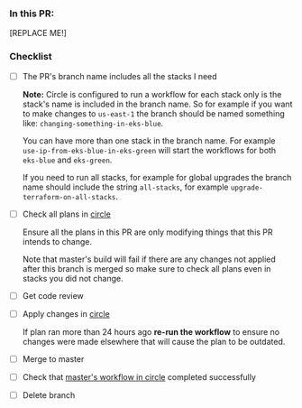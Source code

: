 ### In this PR:
[REPLACE ME!]

### Checklist

- [ ] The PR's branch name includes all the stacks I need

  **Note:** Circle is configured to run a workflow for each stack only is the stack's name
  is included in the branch name. So for example if you want to make changes to `us-east-1`
  the branch should be named something like: `changing-something-in-eks-blue`.

  You can have more than one stack in the branch name. For example `use-ip-from-eks-blue-in-eks-green`
  will start the workflows for both `eks-blue` and `eks-green`.

  If you need to run all stacks, for example for global upgrades the branch name should include
  the string `all-stacks`, for example `upgrade-terraform-on-all-stacks`.

- [ ] Check all plans in [circle](<link>)

  Ensure all the plans in this PR are only modifying things that this PR intends to change.

  Note that master's build will fail if there are any changes not applied after this branch is merged
  so make sure to check all plans even in stacks you did not change.

- [ ] Get code review
- [ ] Apply changes in [circle](<link>)

  If plan ran more than 24 hours ago **re-run the workflow** to ensure
  no changes were made elsewhere that will cause the plan to be outdated.

- [ ] Merge to master
- [ ] Check that [master's workflow in circle](<link>) completed successfully
- [ ] Delete branch

